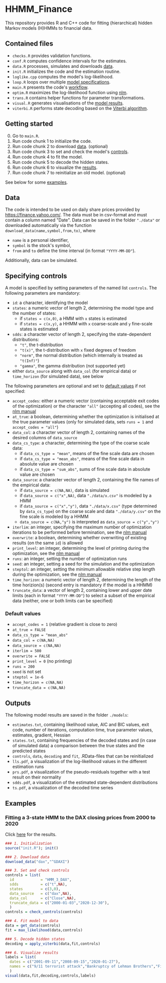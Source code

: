 # HHMM_Finance
This repository provides R and C++ code for fitting (hierarchical) hidden Markov models (H)HMMs to financial data.

## Contained files
- `checks.R` provides validation functions.
- `conf.R` computes confidence intervals for the estimates.
- `data.R` processes, simulates and downloads [data](#data).
- `init.R` initializes the code and the estimation routine.
- `loglike.cpp` computes the model's log-likelihood.
- `loop.R` loops over multiple [model specifications](#specifying-controls).
- `main.R` presents the code's [workflow](#getting-started).
- `optim.R` maximizes the log-likelihood function using [nlm](https://stat.ethz.ch/R-manual/R-devel/library/stats/html/nlm.html).
- `trans.R` contains helper functions for parameter transformations.
- `visual.R` generates visualisations of the [model results](#outputs).
- `viterbi.R` performs state decoding based on the [Viterbi algorithm](https://en.wikipedia.org/wiki/Viterbi_algorithm).

## Getting started
0. Go to `main.R`.
1. Run code chunk 1 to initialize the code.
2. Run code chunk 2 to download [data](#data). (optional)
3. Run code chunk 3 to set and check the model's [controls](#specifying-controls).
4. Run code chunk 4 to fit the model.
5. Run code chunk 5 to decode the hidden states.
6. Run code chunk 6 to visualize the [results](#outputs). 
7. Run code chunk 7 to reinitialize an old model. (optional)

See below for some [examples](#examples).

## Data
The code is intended to be used on daily share prices provided by https://finance.yahoo.com/. The data must be in csv-format and must contain a column named "Date". Data can be saved in the folder `"./data"` or downloaded automatically via the function `download_data(name,symbol,from,to)`, where
- `name` is a personal identifier,
- `symbol` is the stock's symbol,
- `from` and `to` define the time interval (in format `"YYYY-MM-DD"`).

Additionally, data can be simulated.

## Specifying controls
A model is specified by setting parameters of the named list `controls`. The following parameters are mandatory:
- `id`: a character, identifying the model
- `states`: a numeric vector of length 2, determining the model type and the number of states:
   - if `states = c(x,0)`, a HMM with `x` states is estimated
   - if `states = c(x,y)`, a HHMM with `x` coarse-scale and `y` fine-scale states is estimated
- `sdds`: a character vector of length 2, specifying the state-dependent distributions:
   - `"t"`, the t-distribution
   - `"t(x)"`, the t-distribution with `x` fixed degrees of freedom
   - `"norm"`, the normal distribution (which internally is treated as `"t(Inf)"`)
   - `"gamma"`, the gamma distribution (not supported yet)
- either `data_source` along with `data_col` (for empirical data) or `time_horizon` (for simulated data), see below

The following parameters are optional and set to [default values](#default-values) if not specified:
- `accept_codes`: either a numeric vector (containing acceptable exit codes of the optimization) or the character `"all"` (accepting all codes), see the [nlm manual](https://stat.ethz.ch/R-manual/R-devel/library/stats/html/nlm.html)
- `at_true`: a boolean, determining whether the optimization is initialised at the true parameter values (only for simulated data, sets `runs = 1` and `accept_codes = "all"`)
- `data_col`: a character vector of length 2, containing names of the desired columns of `data_source`
- `data_cs_type`: a character, determining the type of the coarse scale data:
   - if `data_cs_type = "mean"`, means of the fine scale data are chosen
   - if `data_cs_type = "mean_abs"`, means of the fine scale data in absolute value are chosen
   - if `data_cs_type = "sum_abs"`, sums of fine scale data in absolute value are chosen
- `data_source`: a character vector of length 2, containing the file names of the empirical data:
   - if `data_source = c(NA,NA)`, data is simulated
   - if `data_source = c("x",NA)`, data `"./data/x.csv"` is modeled by a HMM
   - if `data_source = c("x","y")`, data `"./data/x.csv"` (type determined by `data_cs_type`) on the coarse scale and data `"./data/y.csv"` on the fine scale is modeled by a HHMM
   - `data_source = c(NA,"y")` is interpreted as `data_source = c("y","y")`
- `iterlim`: an integer, specifying the maximum number of optimization iterations to be performed before termination, see the [nlm manual](https://stat.ethz.ch/R-manual/R-devel/library/stats/html/nlm.html)
- `overwrite`: a boolean, determining whether overwriting of existing results (on the same `id`) is allowed
- `print_level`: an integer, determining the level of printing during the optimization, see the [nlm manual](https://stat.ethz.ch/R-manual/R-devel/library/stats/html/nlm.html)
- `runs`: an integer, setting the number of optimization runs
- `seed`: an integer, setting a seed for the simulation and the optimization
- `steptol`: an integer, setting the minimum allowable relative step length during the optimization, see the [nlm manual](https://stat.ethz.ch/R-manual/R-devel/library/stats/html/nlm.html)
- `time_horizon`: a numeric vector of length 2, determining the length of the time horizion(s) (second entry is mandatory if the model is a HHMM)
- `truncate_data`: a vector of length 2, containing lower and upper date limits (each in format `"YYYY-MM-DD"`) to select a subset of the empirical data (neither, one or both limits can be specified)

### Default values
- `accept_codes = 1` (relative gradient is close to zero)
- `at_true = FALSE`
- `data_cs_type = "mean_abs"`
- `data_col = c(NA,NA)`
- `data_source = c(NA,NA)` 
- `iterlim = 500`
- `overwrite = FALSE`
- `print_level = 0` (no printing)
- `runs = 200`
- `seed` is not set
- `steptol = 1e-6`
- `time_horizon = c(NA,NA)`
- `truncate_data = c(NA,NA)`

## Outputs
The following model results are saved in the folder `./models`:
- `estimates.txt`, containing likelihood value, AIC and BIC values, exit code, number of iterations, computation time, true parameter values, estimates, gradient, Hessian
- `states.txt`, containing frequencies of the decoded states and (in case of simulated data) a comparison between the true states and the predicted states
- `controls`, `data`, `decoding` and `fit`, .RData-files that can be reinitialized
- `lls.pdf`, a visualization of the log-likelihood values in the different estimation runs
- `prs.pdf`, a visualization of the pseudo-residuals together with a test result on their normality
- `sdds.pdf`, a visualization of the estimated state-dependent distributions
- `ts.pdf`, a visualization of the decoded time series

## Examples
### Fitting a 3-state HMM to the DAX closing prices from 2000 to 2020
Click [here](https://github.com/loelschlaeger/HHMM_Finance/tree/master/models/HMM_3_DAX) for the results.
```R
### 1. Initialization
source("init.R"); init()

### 2. Download data
download_data("dax","^GDAXI")

### 3. Set and check controls
controls = list(
  id            = "HMM_3_DAX", 
  sdds          = c("t",NA),
  states        = c(3,0),
  data_source   = c("dax",NA),
  data_col      = c("Close",NA),
  truncate_data = c("2000-01-03","2020-12-30"), 
  )
controls = check_controls(controls)

### 4. Fit model to data
data = get_data(controls)
fit = max_likelihood(data,controls)

### 5. Decode hidden states
decoding = apply_viterbi(data,fit,controls)

### 6. Visualize results
labels = list(
  dates = c("2001-09-11","2008-09-15","2020-01-27"),
  names = c("9/11 terrorist attack","Bankruptcy of Lehman Brothers","First COVID-19 case in Germany")
  )
visual(data,fit,decoding,controls,labels)
```
